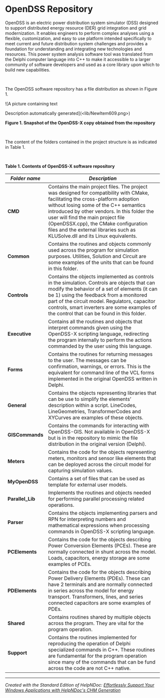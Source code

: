 # OpenDSS Repository

OpenDSS is an electric power distribution system simulator (DSS) designed to support distributed energy resource (DER) grid integration and grid modernization. It enables engineers to perform complex analyses using a flexible, customization, and easy to use platform intended specifically to meet current and future distribution system challenges and provides a foundation for understanding and integrating new technologies and resources. This power system analysis software tool was translated from the Delphi computer language into C++ to make it accessible to a larger community of software developers and used as a core library upon which to build new capabilities.&nbsp;

&nbsp;

The OpenDSS software repository has a file distribution as shown in Figure 1.&nbsp;

![A picture containing text

Description automatically generated](<lib/NewItem609.png>)

**Figure 1. Snapshot of the OpenDSS-X copy obtained from the repository**

&nbsp;

The content of the folders contained in the project structure is as indicated in Table 1.&nbsp;

&nbsp;

**Table 1. Contents of OpenDSS-X software repository**

| ***Folder name*** | ***Description*** |
| --- | --- |
| **CMD** | Contains the main project files. The project was designed for compatibility with CMake, facilitating the cross-platform adoption without losing some of the C++ semantics introduced by other vendors. In this folder the user will find the main project file (OpenDSSX.cpp), the CMake configuration files and the external libraries such as KLUSolve.dll and its Linux equivalents. |
| **Common** | Contains the routines and objects commonly used across the program for simulation purposes. Utilities, Solution and Circuit are some examples of the units that can be found in this folder. |
| **Controls** | Contains the objects implemented as controls in the simulation. Controls are objects that can modify the behavior of a set of elements (it can be 1) using the feedback from a monitored part of the circuit model. Regulators, capacitor controls, smart inverters are some examples of the control that can be found in this folder. |
| **Executive** | Contains all the routines and objects that interpret commands given using the OpenDSS-X scripting language, redirecting the program internally to perform the actions commanded by the user using this language. |
| **Forms** | Contains the routines for returning messages to the user. The messages can be confirmation, warnings, or errors. This is the equivalent for command line of the VCL forms implemented in the original OpenDSS written in Delphi. |
| **General** | Contains the objects representing libraries that can be use to simplify the elements’ description within a script. LineCodes, LineGeometries, TransformerCodes and XYCurves are examples of these objects. |
| **GISCommands** | Contains the commands for interacting with OpenDSS-GIS. Not available in OpenDSS-X but is in the repository to mimic the file distribution in the original version (Delphi). |
| **Meters** | Contains the code for the objects representing meters, monitors and sensor like elements that can be deployed across the circuit model for capturing simulation values.&nbsp; |
| **MyOpenDSS** | Contains a set of files that can be used as template for external user models.&nbsp; |
| **Parallel\_Lib** | Implements the routines and objects needed for performing parallel processing related operations. |
| **Parser** | Contains the objects implementing parsers and RPN for interpreting numbers and mathematical expressions when processing commands in OpenDSS-X scripting language. |
| **PCElements** | Contains the code for the objects describing Power Conversion Elements (PCEs). These are normally connected in shunt across the model. Loads, capacitors, energy storage are some examples of PCEs. |
| **PDElements** | Contains the code for the objects describing Power Delivery Elements (PDEs). These can have 2 terminals and are normally connected in series across the model for energy transport. Transformers, lines, and series connected capacitors are some examples of PDEs. |
| **Shared** | Contains routines shared by multiple objects across the program. They are vital for the program operation. |
| **Support** | Contains the routines implemented for reproducing the operation of Delphi specialized commands in C++. These routines are fundamental for the program operation since many of the commands that can be fund across the code are not C++ native. |



***
_Created with the Standard Edition of HelpNDoc: [Effortlessly Support Your Windows Applications with HelpNDoc's CHM Generation](<https://www.helpndoc.com/feature-tour/create-chm-help-files/>)_
